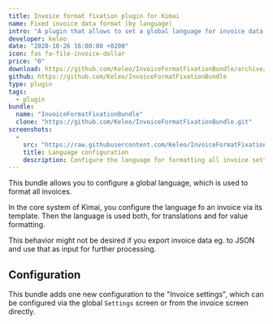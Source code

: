 ```yaml
---
title: Invoice format fixation plugin for Kimai
name: Fixed invoice data format (by language)
intro: "A plugin that allows to set a global language for invoice data formats"
developer: keleo
date: "2020-10-26 16:00:00 +0200"
icon: fas fa-file-invoice-dollar
price: "0"
download: https://github.com/Keleo/InvoiceFormatFixationBundle/archive/master.zip
github: https://github.com/Keleo/InvoiceFormatFixationBundle
type: plugin
tags:
  - plugin
bundle:
  name: "InvoiceFormatFixationBundle"
  clone: "https://github.com/Keleo/InvoiceFormatFixationBundle.git" 
screenshots:
  - 
    src: "https://raw.githubusercontent.com/Keleo/InvoiceFormatFixationBundle/master/screenshot.png"
    title: Language configuration
    description: Configure the language for formatting all invoice settings 
---
```


This bundle allows you to configure a global language, which is used to format all invoices.

In the core system of Kimai, you configure the language fo an invoice via its template. 
Then the language is used both, for translations and for value formatting.

This behavior might not be desired if you export invoice data eg. to JSON and use that as input for further processing.

## Configuration

This bundle adds one new configuration to the "Invoice settings", which can be configured via the global `Settings` 
screen or from the invoice screen directly.
